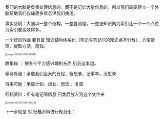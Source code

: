 我们的大脑是负责处理信息的，而不是记忆大量信息的。所以我们需要建立一个外脑帮助我们存储更多信息供我们使用。

事实证明：大脑以一整个结构，一整套流程，一整张知识网为索引比一个一个点位为索引要高效得多。

一个好的外脑 要具备 知识结构体系化（笔记与笔记间的知识点不分散）、方便管理、提取方便，高效。

<img src="https://techliuimg.oss-cn-beijing.aliyuncs.com/img/image-20220223152440812.png" alt="image-20220223152440812" style="zoom:50%;" />

收集箱 ： 把各个平台感兴趣的东西 扔到这里边。

等待处理：承载我们当天的日程，备忘录，记事本，沉思录

将来可能：承载计划、规划、想法 、复盘

归档资料：所有笔记喝信息 归类后放入到这个文件夹

<img src="https://techliuimg.oss-cn-beijing.aliyuncs.com/img/image-20220223154103348.png" alt="image-20220223154103348" style="zoom:50%;" />

下一步就是 对 归档资料进行规范化：
